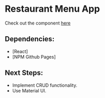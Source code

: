 # Restaurant Menu App

Check out the component [here]()

## Dependencies:
- [React]
- [NPM Github Pages]

## Next Steps:

- Implement CRUD functionality.
- Use Material UI.
